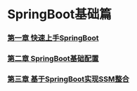 # SpringBoot基础篇
[]()
### [第一章 快速上手SpringBoot](第一章%20快速上手SpringBoot/第一章%20快速上手SpringBoot.md)

### [第二章 SpringBoot基础配置](第二章%20SpringBoot基础配置/第二章%20SpringBoot基础配置.md)

### [第三章 基于SpringBoot实现SSM整合](第三章%20基于SpringBoot实现SSM整合/第三章%20基于SpringBoot实现SSM整合.md)